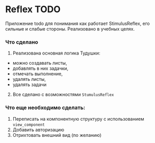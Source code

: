 # Reflex TODO
Приложение todo для понимания как работает StimulusReflex, его сильные и слабые стороны. Реализовано в учебных целях.

### Что сделано
1. Реализована основная логика Тудушки: 
  + можно создавать листы, 
  + добавлять в них задачки, 
  + отмечать выполнение, 
  + удалять листы, 
  + удалять задачи
2. Все сделано с возможностями `StumulusReflex`

### Что еще необходимо сделать:
1. Переписать на компонентную структуру с использованием `view_component`
2. Добавить авторизацию
3. Отрихтовать внешний вид (по желанию)

